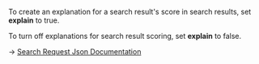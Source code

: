 To create an explanation for a search result's score in search results, set **explain** to true.

To turn off explanations for search result scoring, set **explain** to false.

→ [Search Request Json Documentation](https://docs.couchbase.com/server/current/search/search-request-params.html)